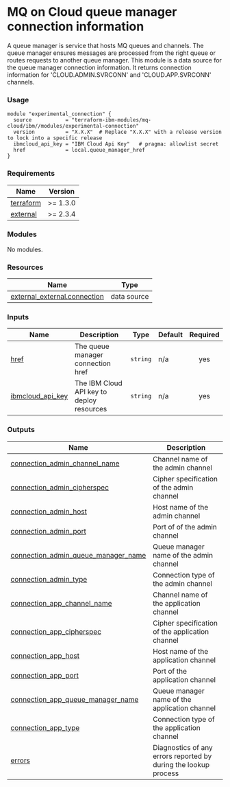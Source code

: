 # MQ on Cloud queue manager connection information

A queue manager is service that hosts MQ queues and channels. The queue manager ensures messages are processed from the right queue or routes requests to another queue manager. This module is a data source for the queue manager connection information. It returns connection information for 'CLOUD.ADMIN.SVRCONN' and 'CLOUD.APP.SVRCONN' channels.

### Usage

```hcl
module "experimental_connection" {
  source           = "terraform-ibm-modules/mq-cloud/ibm//modules/experimental-connection"
  version          = "X.X.X"  # Replace "X.X.X" with a release version to lock into a specific release
  ibmcloud_api_key = "IBM Cloud Api Key"   # pragma: allowlist secret
  href             = local.queue_manager_href
}
```

<!-- The following content is automatically populated by the pre-commit hook -->
<!-- BEGINNING OF PRE-COMMIT-TERRAFORM DOCS HOOK -->
### Requirements

| Name | Version |
|------|---------|
| <a name="requirement_terraform"></a> [terraform](#requirement\_terraform) | >= 1.3.0 |
| <a name="requirement_external"></a> [external](#requirement\_external) | >= 2.3.4 |

### Modules

No modules.

### Resources

| Name | Type |
|------|------|
| [external_external.connection](https://registry.terraform.io/providers/hashicorp/external/latest/docs/data-sources/external) | data source |

### Inputs

| Name | Description | Type | Default | Required |
|------|-------------|------|---------|:--------:|
| <a name="input_href"></a> [href](#input\_href) | The queue manager connection href | `string` | n/a | yes |
| <a name="input_ibmcloud_api_key"></a> [ibmcloud\_api\_key](#input\_ibmcloud\_api\_key) | The IBM Cloud API key to deploy resources | `string` | n/a | yes |

### Outputs

| Name | Description |
|------|-------------|
| <a name="output_connection_admin_channel_name"></a> [connection\_admin\_channel\_name](#output\_connection\_admin\_channel\_name) | Channel name of the admin channel |
| <a name="output_connection_admin_cipherspec"></a> [connection\_admin\_cipherspec](#output\_connection\_admin\_cipherspec) | Cipher specification of the admin channel |
| <a name="output_connection_admin_host"></a> [connection\_admin\_host](#output\_connection\_admin\_host) | Host name of the admin channel |
| <a name="output_connection_admin_port"></a> [connection\_admin\_port](#output\_connection\_admin\_port) | Port of of the admin channel |
| <a name="output_connection_admin_queue_manager_name"></a> [connection\_admin\_queue\_manager\_name](#output\_connection\_admin\_queue\_manager\_name) | Queue manager name of the admin channel |
| <a name="output_connection_admin_type"></a> [connection\_admin\_type](#output\_connection\_admin\_type) | Connection type of the admin channel |
| <a name="output_connection_app_channel_name"></a> [connection\_app\_channel\_name](#output\_connection\_app\_channel\_name) | Channel name of the application channel |
| <a name="output_connection_app_cipherspec"></a> [connection\_app\_cipherspec](#output\_connection\_app\_cipherspec) | Cipher specification of the application channel |
| <a name="output_connection_app_host"></a> [connection\_app\_host](#output\_connection\_app\_host) | Host name of the application channel |
| <a name="output_connection_app_port"></a> [connection\_app\_port](#output\_connection\_app\_port) | Port of the application channel |
| <a name="output_connection_app_queue_manager_name"></a> [connection\_app\_queue\_manager\_name](#output\_connection\_app\_queue\_manager\_name) | Queue manager name of the application channel |
| <a name="output_connection_app_type"></a> [connection\_app\_type](#output\_connection\_app\_type) | Connection type of the application channel |
| <a name="output_errors"></a> [errors](#output\_errors) | Diagnostics of any errors reported by during the lookup process |
<!-- END OF PRE-COMMIT-TERRAFORM DOCS HOOK -->
